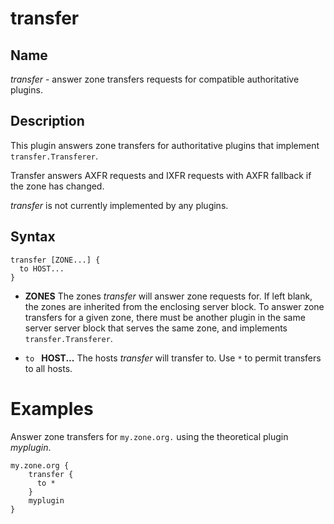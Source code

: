# transfer

## Name

*transfer* - answer zone transfers requests for compatible authoritative
plugins.

## Description

This plugin answers zone transfers for authoritative plugins that implement
`transfer.Transferer`.

Transfer answers AXFR requests and IXFR requests with AXFR fallback if the
zone has changed.

*transfer* is not currently implemented by any plugins.

## Syntax

~~~
transfer [ZONE...] {
  to HOST...
}
~~~

* **ZONES** The zones *transfer* will answer zone requests for. If left blank,
  the zones are inherited from the enclosing server block. To answer zone 
  transfers for a given zone, there must be another plugin in the same server
  server block that serves the same zone, and implements `transfer.Transferer`.

* `to ` **HOST...** The hosts *transfer* will transfer to. Use `*` to permit
  transfers to all hosts.

# Examples

Answer zone transfers for `my.zone.org.` using the theoretical plugin *myplugin*.

~~~
my.zone.org {
    transfer {
      to *
    }
    myplugin
}

~~~

